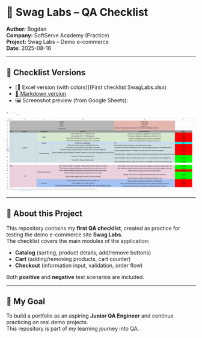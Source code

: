 
# 🧪 Swag Labs – QA Checklist

**Author:** Bogdan  
**Company:** SoftServe Academy (Practice)  
**Project:** Swag Labs – Demo e-commerce  
**Date:** 2025-08-16  

---

## 📑 Checklist Versions

- [📂 Excel version (with colors)](First checklist SwagLabs.xlsx)  
- [📄 Markdown version](SwagLabs_Checklist.md)  
- 🖼️ Screenshot preview (from Google Sheets):  

![Checklist Preview](images/checklist_preview.png)

---

## 🧪 About this Project
This repository contains my **first QA checklist**, created as practice for testing the demo e-commerce site **Swag Labs**.  
The checklist covers the main modules of the application:

- **Catalog** (sorting, product details, add/remove buttons)  
- **Cart** (adding/removing products, cart counter)  
- **Checkout** (information input, validation, order flow)  

Both **positive** and **negative** test scenarios are included.

---

## 🎯 My Goal
To build a portfolio as an aspiring **Junior QA Engineer** and continue practicing on real demo projects.  
This repository is part of my learning journey into QA.

